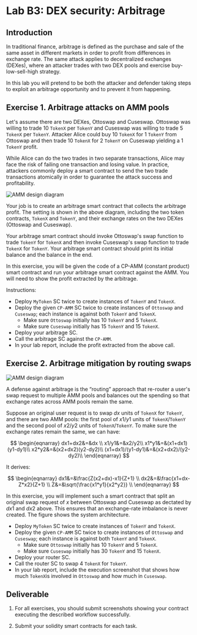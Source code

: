 Lab B3: DEX security: Arbitrage 
===

Introduction
---

In traditional finance, arbitrage is defined as the purchase and sale of the same asset in different markets in order to profit from differences in exchange rate. The same attack applies to decentralized exchanges (DEXes), where an attacker trades with two DEX pools and exercise buy-low-sell-high strategy. 

In this lab you will pretend to be both the attacker and defender taking steps to exploit an arbitrage opportunity and to prevent it from happening.

Exercise 1. Arbitrage attacks on AMM pools
---

Let's assume there are two DEXes, Ottoswap and Cuseswap. Ottoswap was willing to trade 10 `TokenX` per `TokenY` and Cuseswap was willing to trade 5 `TokenX` per `TokenY`. Attacker Alice could buy 10 `TokenX` for 1 `TokenY` from Ottoswap and then trade 10 `TokenX` for 2 `TokenY` on Cuseswap yielding a 1 `TokenY` profit. 

While Alice can do the two trades in two separate transactions, Alice may  face the risk of failing one transaction and losing value. In practice, attackers commonly deploy a smart contract to send the two trade transactions atomically in order to guarantee the attack success and profitability. 

![AMM design diagram](lab-amm-abitrage.jpg)

Your job is to create an arbitrage smart contract that collects the arbitrage profit. The setting is shown in the above diagram, including the two token contracts, `TokenX` and `TokenY`, and their exchange rates on the two DEXes (Ottoswap and Cuseswap). 

Your arbitrage smart contract should invoke Ottoswap's swap function to trade `TokenY` for `TokenX` and then invoke Cuseswap's swap function to trade `TokenX` for `TokenY`. Your arbitrage smart contract should print its initial balance and the balance in the end.

In this exercise, you will be given the code of a CP-AMM (constant product) smart contract and run your arbitrage smart contract against the AMM. You will need to show the profit extracted by the arbitrage.

Instructions:

- Deploy `MyToken` SC twice to create instances of `TokenY` and `TokenX`.
- Deploy the given `CP-AMM` SC twice to create instances of `Ottoswap` and `Cuseswap`; each instance is against both `TokenY` and `TokenX`.
   - Make sure `Ottoswap` initially has 10 `TokenY` and 5 `TokenX`.
   - Make sure `Cuseswap` initially has 15 `TokenY` and 15 `TokenX`.
- Deploy your arbitrage SC.
- Call the arbitrage SC against the `CP-AMM`.
- In your lab report, include the profit extracted from the above call.

Exercise 2. Arbitrage mitigation by routing swaps
---

![AMM design diagram](lab-amm-abitrage-defense.jpg)

A defense against arbitrage is the “routing” approach that re-router a user's swap request to multiple AMM pools and balances out the spending so that exchange rates across AMM pools remain the same.

Suppose an original user request is to swap $dx$ units of `TokenX` for `TokenY`, and there are two AMM pools: the first pool of $x1$/$y1$ units of `TokenX`/`TokenY` and the second pool of $x2$/$y2$ units of `TokenX`/`TokenY`. To make sure the exchange rates remain the same, we can have:


$$
\begin{eqnarray}
dx1+dx2&=&dx \\
x1/y1&=&x2/y2\\
x1*y1&=&(x1+dx1)(y1-dy1)\\
x2*y2&=&(x2+dx2)(y2-dy2)\\
(x1+dx1)/(y1-dy1)&=&(x2+dx2)/(y2-dy2)\\
\end{eqnarray}
$$


It derives: 

$$
\begin{eqnarray}
dx1&=&\frac{Z(x2+dx)-x1}{Z+1} \\
dx2&=&\frac{x1+dx-Z*x2}{Z+1} \\
Z&=&\sqrt{\frac{x1*y1}{x2*y2}} \\
\end{eqnarray}
$$

In this exercise, you will implement such a smart contract that split an original swap request of $x$ between Ottoswap and Cuseswap as dectated by $dx1$ and $dx2$ above. This ensures that an exchange-rate imbalance is never created. The figure shows the system architecture. 


- Deploy `MyToken` SC twice to create instances of `TokenY` and `TokenX`.
- Deploy the given `CP-AMM` SC twice to create instances of `Ottoswap` and `Cuseswap`; each instance is against both `TokenY` and `TokenX`.
   - Make sure `Ottoswap` initially has 10 `TokenY` and 5 `TokenX`. 
   - Make sure `Cuseswap` initially has 30 `TokenY` and 15 `TokenX`.
- Deploy your router SC.
- Call the router SC to swap 4 `TokenX` for `TokenY`. 
- In your lab report, include the execution screenshot that shows how much `TokenX`is involved in `Ottoswap` and how much in `Cuseswap`.


Deliverable
---

1. For all exercises, you should submit screenshots showing your contract executing the described workflow successfully.
 
2. Submit your solidity smart contracts for each task. 
